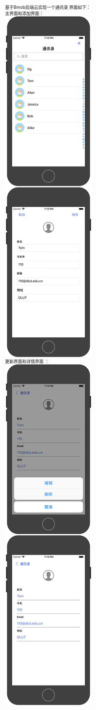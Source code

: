 基于Bmob后端云实现一个通讯录
界面如下：  
主界面和添加界面：  
![主界面](https://github.com/chejdj/Contacts/blob/master/images/main.png) 
![添加界面](https://github.com/chejdj/Contacts/blob/master/images/add.png)  
更新界面和详情界面 ：  
![更新界面](https://github.com/chejdj/Contacts/blob/master/images/change.png)
![联系人详情](https://github.com/chejdj/Contacts/blob/master/images/contacters_detail.png)
